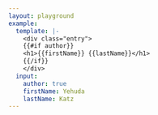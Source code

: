 ```yaml
---
layout: playground
example:
  template: |-
    <div class="entry">
    {{#if author}}
    <h1>{{firstName}} {{lastName}}</h1>
    {{/if}}
    </div>
  input:
    author: true
    firstName: Yehuda
    lastName: Katz
---
```

